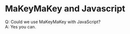 MaKeyMaKey and Javascript
=========================

Q: Could we use MaKeyMaKey with JavaScript?  
A: Yes you can.
